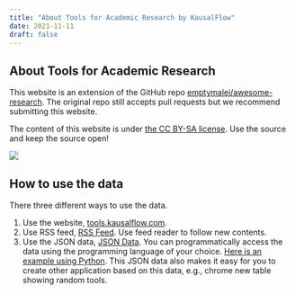 ```yaml
---
title: "About Tools for Academic Research by KausalFlow"
date: 2021-11-11
draft: false
---
```


## About Tools for Academic Research

This website is an extension of the GitHub repo [emptymalei/awesome-research](https://github.com/emptymalei/awesome-research). The original repo still accepts pull requests but we recommend submitting this website.

The content of this website is under [the CC BY-SA license](https://creativecommons.org/licenses/by-sa/4.0/). Use the source and keep the source open!

![](https://raw.githubusercontent.com/emptymalei/awesome-research/master/assets/cc_bysa.flat.guokr.png)

## How to use the data

There three different ways to use the data.

1. Use the website, [tools.kausalflow.com](https://tools.kausalflow.com/).
2. Use RSS feed, [RSS Feed](https://tools.kausalflow.com/index.xml). Use feed reader to follow new contents.
3. Use the JSON data, [JSON Data](https://tools.kausalflow.com/tools.json). You can programmatically access the data using the programming language of your choice. [Here is an example using Python](https://deepnote.com/@lm/toolskausalflowcom-lV7DXJW_TxSAti_BffZpFQ). This JSON data also makes it easy for you to create other application based on this data, e.g., chrome new table showing random tools.











